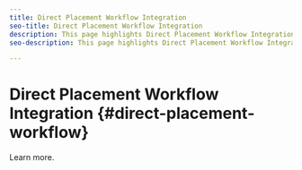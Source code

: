 ```yaml
---
title: Direct Placement Workflow Integration 
seo-title: Direct Placement Workflow Integration
description: This page highlights Direct Placement Workflow Integration.
seo-description: This page highlights Direct Placement Workflow Integration.

---
```


# Direct Placement Workflow Integration {#direct-placement-workflow}

Learn more.